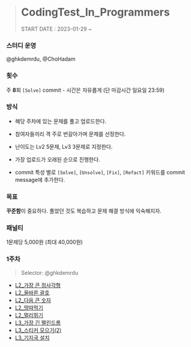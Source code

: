 ># CodingTest_In_Programmers
>START DATE : 2023-01-29 ~ 
>

### 스터디 운영
@ghkdemrdu, @ChoHadam


### 횟수
주 **8**회 `[Solve]` commit - 시간은 자유롭게 (단 마감시간 일요일 23:59)

### 방식

- 해당 주차에 있는 문제를 풀고 업로드한다.

- 참여자들끼리 격 주로 번갈아가며 문제를 선정한다.

- 난이도는 Lv2 5문제, Lv3 3문제로 지정한다.

- 가장 업로드가 오래된 순으로 진행한다.

- commit 특성 별로 `[Solve]`, `[Unsolve]`, `[Fix]`, `[Refact]` 키워드를 commit message에 추가한다.

### 목표

**꾸준함**이 중요하다. 풀었던 것도 복습하고 문제 해결 방식에 익숙해지자.

### 패널티

1문제당 5,000원 (최대 40,000원)

### 1주차
>Selector: @ghkdemrdu

- [L2_가장 큰 정사각형](https://school.programmers.co.kr/learn/courses/30/lessons/12905)
- [L2_올바른 괄호](https://school.programmers.co.kr/learn/courses/30/lessons/12909)
- [L2_다음 큰 숫자](https://school.programmers.co.kr/learn/courses/30/lessons/12911)
- [L2_땅따먹기](https://school.programmers.co.kr/learn/courses/30/lessons/12913)
- [L2_멀리뛰기](https://school.programmers.co.kr/learn/courses/30/lessons/12914)
- [L3_가장 긴 팰린드롬](https://school.programmers.co.kr/learn/courses/30/lessons/12904)
- [L3_스티커 모으기(2)](https://school.programmers.co.kr/learn/courses/30/lessons/12971)
- [L3_기지국 설치](https://school.programmers.co.kr/learn/courses/30/lessons/12979)


